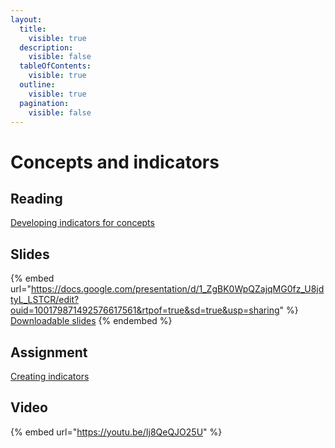 ```yaml
---
layout:
  title:
    visible: true
  description:
    visible: false
  tableOfContents:
    visible: true
  outline:
    visible: true
  pagination:
    visible: false
---
```


# Concepts and indicators

## Reading

[Developing indicators for concepts](https://drive.google.com/file/d/1ggDibpICdeFnltrH056aHAIKze7wT4-j/view?usp=sharing)

## Slides

{% embed url="https://docs.google.com/presentation/d/1_ZgBK0WpQZajqMG0fz_U8jdtyL_LSTCR/edit?ouid=100179871492576617561&rtpof=true&sd=true&usp=sharing" %}
[Downloadable slides](https://docs.google.com/presentation/d/1\_ZgBK0WpQZajqMG0fz\_U8jdtyL\_LSTCR/edit?usp=sharing\&ouid=100179871492576617561\&rtpof=true\&sd=true)
{% endembed %}

## Assignment

[Creating indicators](https://docs.google.com/document/d/1z41qA3e25LsjZ2VKeqWfFEIqG2sa1JLv/edit?usp=sharing\&ouid=100179871492576617561\&rtpof=true\&sd=true)

## Video

{% embed url="https://youtu.be/Ij8QeQJO25U" %}
